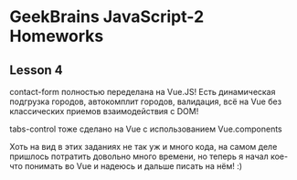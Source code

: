 # GeekBrains JavaScript-2 Homeworks

## Lesson 4

contact-form полностью переделана на Vue.JS! Есть динамическая подгрузка городов, автокомплит городов, валидация, всё на Vue без классических приемов взаимодействия с DOM!

tabs-control тоже сделано на Vue с использованием Vue.components

Хоть на вид в этих заданиях не так уж и много кода, на самом деле пришлось потратить довольно много времени, но теперь я начал кое-что понимать во Vue и надеюсь и дальше писать на нём! :)